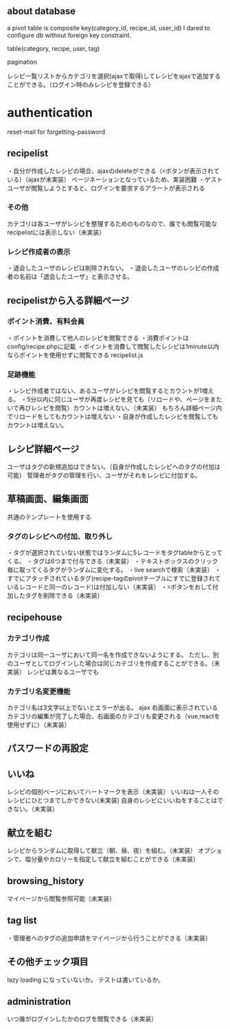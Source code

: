 ## about database
a pivot table is composite key(category_id, recipe_id, user_id)
I dared to configure db without foreign key constraint.

table(category, recipe, user, tag)

pagination

レシピ一覧リストからカテゴリを選択(ajaxで取得)してレシピをajaxで追加することができる。（ログイン時のみレシピを登録できる）

# authentication

reset-mail for forgetting-password

## recipelist

・自分が作成したレシピの場合、ajaxのdeleteができる（☓ボタンが表示されている）（ajaxが未実装）
ページネーションとなっているため、実装困難
・ゲストユーザが閲覧しようとすると、ログインを要求するアラートが表示される

### その他

カテゴリは各ユーザがレシピを整理するためのものなので、誰でも閲覧可能なrecipelistには表示しない（未実装）

### レシピ作成者の表示

・退会したユーザのレシピは削除されない。
・退会したユーザのレシピの作成者の名前は「退会したユーザ」と表示させる。

## recipelistから入る詳細ページ

### ポイント消費、有料会員

・ポイントを消費して他人のレシピを閲覧できる
・消費ポイントはconfig/recipe.phpに記載
・ポイントを消費して閲覧したレシピは1minute以内ならポイントを使用せずに閲覧できる
recipelist.js

### 足跡機能
・レシピ作成者ではない、あるユーザがレシピを閲覧するとカウントが1増える。
・5分以内に同じユーザが再度レシピを見ても（リロードや、ページをまたいで再びレシピを閲覧）カウントは増えない。（未実装）
もちろん詳細ページ内でリロードをしてもカウントは増えない
・自身が作成したレシピを閲覧してもカウントは増えない。

## レシピ詳細ページ

ユーザはタグの新規追加はできない。（自身が作成したレシピへのタグの付加は可能）
管理者がタグの管理を行い、ユーザがそれをレシピに付加する。

## 草稿画面、編集画面

共通のテンプレートを使用する

### タグのレシピへの付加、取り外し

・タグが選択されていない状態ではランダムに5レコードをタグtableからとってくる。
・タグは6つまで付与できる（未実装）
・テキストボックスのクリック毎に取ってくるタグがランダムに変化する。
・live searchで検索（未実装）
・すでにアタッチされているタグ(recipe-tagのpivotテーブルにすでに登録されているレコードと同一のレコード)は付加しない（未実装）
・☓ボタンをおして付加したタグを削除できる（未実装）

## recipehouse

### カテゴリ作成
カテゴリは同一ユーザにおいて同一名を作成できないようにする。
ただし、別のユーザとしてログインした場合は同じカテゴリを作成することができる。（未実装）
レシピは異なるユーザでも

### カテゴリ名変更機能
カテゴリ名は3文字以上でないとエラーが出る。
ajax
右画面に表示されているカテゴリの編集が完了した場合、右画面のカテゴリも変更される（vue,reactを使用せずに）（未実装）

## パスワードの再設定

## いいね
レシピの個別ページにおいてハートマークを表示（未実装）
いいねは一人そのレシピにひとつまでしかできない(未実装)
自身のレシピにいいねをすることはできない。（未実装）

## 献立を組む
レシピからランダムに取得して献立（朝、昼、夜）を組む。（未実装）
オプションで、塩分量やカロリーを指定して献立を組むことができる（未実装）
## browsing_history

マイページから閲覧参照可能（未実装）

## tag list

・管理者へのタグの追加申請をマイページから行うことができる（未実装）

## その他チェック項目
lazy loading になっていないか。
テストは書いているか。

## administration
いつ誰がログインしたかのログを閲覧できる（未実装）

